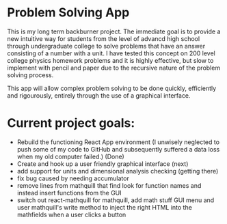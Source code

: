 # Problem Solving App

This is my long term backburner project. The immediate goal is to provide a new intuitive way for students from the level of advancd high school through undergraduate college to solve problems that have an answer consisting of a number with a unit. I have tested this concept on 200 level college physics homework problems and it is highly effective, but slow to implement with pencil and paper due to the recursive nature of the problem solving process. 

This app will allow complex problem solving to be done quickly, efficiently and rigourously, entirely through the use of a graphical interface. 

# Current project goals: 

- Rebuild the functioning React App environment (I unwisely neglected to push some of my code to GitHub and subsequently suffered a data loss when my old computer failed.) (Done)
- Create and hook up a user friendly graphical interface (next)
- add support for units and dimensional analysis checking (getting there)
- fix bug caused by needing accumulator
- remove lines from mathquill that find look for function names and instead insert functions from the GUI
- switch out react-mathquill for mathquill, add math stuff GUI menu and user mathquill's write method to inject the right HTML into the mathfields when a user clicks a button

